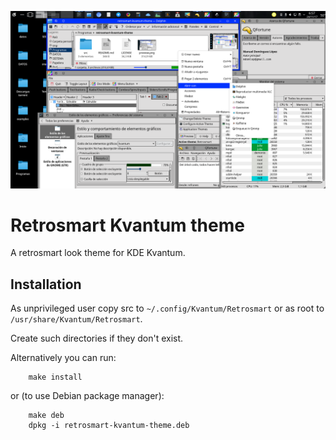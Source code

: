 ![preview](https://github.com/mdomlop/retrosmart-kvantum-theme/blob/master/preview.png "Retrosmart Kvantum theme")

Retrosmart Kvantum theme
=========================

A retrosmart look theme for KDE Kvantum.


Installation
------------

As unprivileged user copy src to `~/.config/Kvantum/Retrosmart` or as root
to `/usr/share/Kvantum/Retrosmart`.

Create such directories if they don't exist.


Alternatively you can run:

        make install

or (to use Debian package manager):

        make deb
        dpkg -i retrosmart-kvantum-theme.deb

